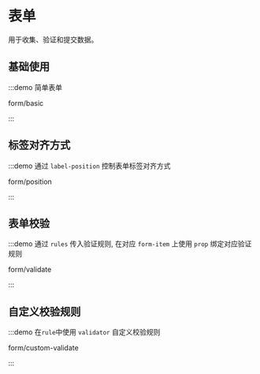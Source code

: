 # 表单

用于收集、验证和提交数据。

## 基础使用

:::demo 简单表单

form/basic

:::

## 标签对齐方式

:::demo 通过 `label-position` 控制表单标签对齐方式

form/position

:::

## 表单校验

:::demo 通过 `rules` 传入验证规则, 在对应 `form-item` 上使用 `prop` 绑定对应验证规则

form/validate

:::

## 自定义校验规则

:::demo 在`rule`中使用 `validator` 自定义校验规则

form/custom-validate

:::

